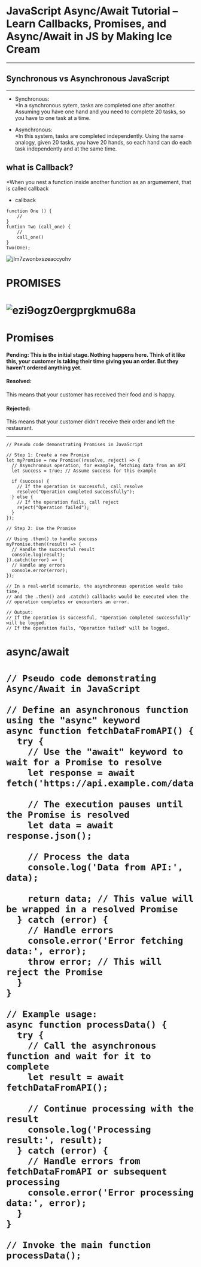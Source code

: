 # JavaScript Async/Await Tutorial – Learn Callbacks, Promises, and Async/Await in JS by Making Ice Cream
---------------------------------------------------------------------------------------------------
## Synchronous vs Asynchronous JavaScript
-------------------------------------------

* Synchronous:  
*In a synchronous sytem, tasks are completed one after another. Assuming you have one hand and you need to complete 20 tasks, so you have to one task at a time.    

* Asynchronous:  
*In this system, tasks are completed independently. Using the same analogy, given 20 tasks, you have 20 hands, so each hand can do each task independently and at the same time.

## what is Callback?  
*When you nest a function inside another function as an argumement, that is called callback   

* callback  
```
function One () {
    //
}
funtion Two (call_one) {
    //
    call_one()
}
Two(One);
```


![jlm7zwonbxszeaccyohv](https://github.com/rodgersxy/JavaScript/assets/47353893/1a3409af-0aa7-4d7e-b0e2-7d2377b5360f)


<h1>PROMISES<h1>

![ezi9ogz0ergprgkmu68a](https://github.com/rodgersxy/JavaScript/assets/47353893/9e12c497-5285-47ce-abd1-f38a94ea5415)


# Promises
<h4>Pending:</4> This is the initial stage. Nothing happens here. Think of it like this, your customer is taking their time giving you an order. But they haven't ordered anything yet.   
<h4>Resolved:</h4> This means that your customer has received their food and is happy.   
<h4>Rejected:</h4> This means that your customer didn't receive their order and left the restaurant.  

------------------------------------------------------

```
// Pseudo code demonstrating Promises in JavaScript

// Step 1: Create a new Promise
let myPromise = new Promise((resolve, reject) => {
  // Asynchronous operation, for example, fetching data from an API
  let success = true; // Assume success for this example

  if (success) {
    // If the operation is successful, call resolve
    resolve("Operation completed successfully");
  } else {
    // If the operation fails, call reject
    reject("Operation failed");
  }
});

// Step 2: Use the Promise

// Using .then() to handle success
myPromise.then((result) => {
  // Handle the successful result
  console.log(result);
}).catch((error) => {
  // Handle any errors
  console.error(error);
});

// In a real-world scenario, the asynchronous operation would take time,
// and the .then() and .catch() callbacks would be executed when the
// operation completes or encounters an error.

// Output:
// If the operation is successful, "Operation completed successfully" will be logged.
// If the operation fails, "Operation failed" will be logged.

```

<h1>async/await<h1>

```
// Pseudo code demonstrating Async/Await in JavaScript

// Define an asynchronous function using the "async" keyword
async function fetchDataFromAPI() {
  try {
    // Use the "await" keyword to wait for a Promise to resolve
    let response = await fetch('https://api.example.com/data');
    
    // The execution pauses until the Promise is resolved
    let data = await response.json();

    // Process the data
    console.log('Data from API:', data);

    return data; // This value will be wrapped in a resolved Promise
  } catch (error) {
    // Handle errors
    console.error('Error fetching data:', error);
    throw error; // This will reject the Promise
  }
}

// Example usage:
async function processData() {
  try {
    // Call the asynchronous function and wait for it to complete
    let result = await fetchDataFromAPI();

    // Continue processing with the result
    console.log('Processing result:', result);
  } catch (error) {
    // Handle errors from fetchDataFromAPI or subsequent processing
    console.error('Error processing data:', error);
  }
}

// Invoke the main function
processData();

```
